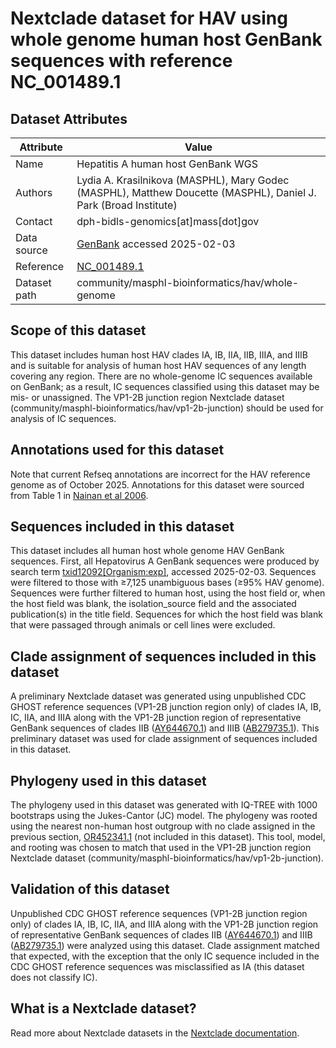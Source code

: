 # Nextclade dataset for HAV using whole genome human host GenBank sequences with reference NC_001489.1

## Dataset Attributes

| Attribute            | Value                                                                                                            |
| -------------------- | ---------------------------------------------------------------------------------------------------------------- |
| Name                 | Hepatitis A human host GenBank WGS                                                                               |
| Authors              | Lydia A. Krasilnikova (MASPHL), Mary Godec (MASPHL), Matthew Doucette (MASPHL), Daniel J. Park (Broad Institute) |
| Contact              | dph-bidls-genomics[at]mass[dot]gov                                                                               |
| Data source          | [GenBank](https://www.ncbi.nlm.nih.gov/genbank/) accessed 2025-02-03                                             |
| Reference            | [NC_001489.1](https://www.ncbi.nlm.nih.gov/nuccore/NC_001489.1)                                                  |
| Dataset path         | community/masphl-bioinformatics/hav/whole-genome                                                                 |

## Scope of this dataset

This dataset includes human host HAV clades IA, IB, IIA, IIB, IIIA, and IIIB and is suitable for analysis of human host HAV sequences of any length covering any region. There are no whole-genome IC sequences available on GenBank; as a result, IC sequences classified using this dataset may be mis- or unassigned. The VP1-2B junction region Nextclade dataset (community/masphl-bioinformatics/hav/vp1-2b-junction) should be used for analysis of IC sequences.

## Annotations used for this dataset

Note that current Refseq annotations are incorrect for the HAV reference genome as of October 2025. Annotations for this dataset were sourced from Table 1 in [Nainan et al 2006](https://pmc.ncbi.nlm.nih.gov/articles/PMC1360271/#t1).

## Sequences included in this dataset

This dataset includes all human host whole genome HAV GenBank sequences. First, all Hepatovirus A GenBank sequences were produced by search term [txid12092\[Organism:exp\]](https://www.ncbi.nlm.nih.gov/nuccore/?term=txid12092[Organism:exp]), accessed 2025-02-03. Sequences were filtered to those with ≥7,125 unambiguous bases (≥95% HAV genome). Sequences were further filtered to human host, using the host field or, when the host field was blank, the isolation_source field and the associated publication(s) in the title field. Sequences for which the host field was blank that were passaged through animals or cell lines were excluded.

## Clade assignment of sequences included in this dataset

A preliminary Nextclade dataset was generated using unpublished CDC GHOST reference sequences (VP1-2B junction region only) of clades IA, IB, IC, IIA, and IIIA along with the VP1-2B junction region of representative GenBank sequences of clades IIB ([AY644670.1](https://www.ncbi.nlm.nih.gov/nuccore/AY644670.1)) and IIIB ([AB279735.1](https://www.ncbi.nlm.nih.gov/nuccore/AB279735.1)). This preliminary dataset was used for clade assignment of sequences included in this dataset.

## Phylogeny used in this dataset

The phylogeny used in this dataset was generated with IQ-TREE with 1000 bootstraps using the Jukes-Cantor (JC) model. The phylogeny was rooted using the nearest non-human host outgroup with no clade assigned in the previous section, [OR452341.1](https://www.ncbi.nlm.nih.gov/nuccore/OR452341.1) (not included in this dataset). This tool, model, and rooting was chosen to match that used in the VP1-2B junction region Nextclade dataset (community/masphl-bioinformatics/hav/vp1-2b-junction).

## Validation of this dataset

Unpublished CDC GHOST reference sequences (VP1-2B junction region only) of clades IA, IB, IC, IIA, and IIIA along with the VP1-2B junction region of representative GenBank sequences of clades IIB ([AY644670.1](https://www.ncbi.nlm.nih.gov/nuccore/AY644670.1)) and IIIB ([AB279735.1](https://www.ncbi.nlm.nih.gov/nuccore/AB279735.1)) were analyzed using this dataset. Clade assignment matched that expected, with the exception that the only IC sequence included in the CDC GHOST reference sequences was misclassified as IA (this dataset does not classify IC).

## What is a Nextclade dataset?

Read more about Nextclade datasets in the [Nextclade documentation](https://docs.nextstrain.org/projects/nextclade/en/stable/user/datasets.html).
